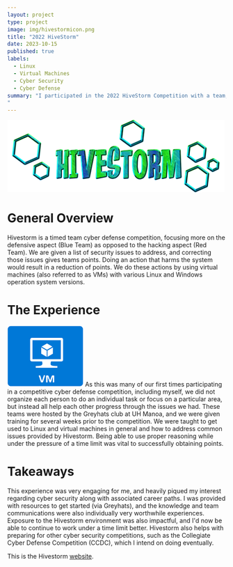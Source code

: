 ```yaml
---
layout: project
type: project
image: img/hivestormicon.png
title: "2022 HiveStorm"
date: 2023-10-15
published: true
labels:
  - Linux
  - Virtual Machines
  - Cyber Security
  - Cyber Defense
summary: "I participated in the 2022 HiveStorm Competition with a team, a competition awarding points based on capture-the-flag style objectives within various Linux and Windows operating system versions as well as security best practices.
"
---
```


<div class="text-center p-4">
  <img width="500px" src="../img/hivestormimg.png" class="img-thumbnail" >
</div>

<h1> General Overview </h1>
Hivestorm is a timed team cyber defense competition, focusing more on the defensive aspect (Blue Team) as opposed to the hacking aspect (Red Team). We are given a list of security issues to address, and correcting those issues gives teams points. Doing an action that harms the system would result in a reduction of points. We do these actions by using virtual machines (also referred to as VMs) with various Linux and Windows operation system versions. 


<h1> The Experience </h1>
<img width="175px" class="rounded float-start pe-4" src="../img/hivestormimg1.png">
As this was many of our first times participating in a competitive cyber defense competition, including myself, we did not organize each person to do an individual task or focus on a particular area, but instead all help each other progress through the issues we had. These teams were hosted by the Greyhats club at UH Manoa, and we were given training for several weeks prior to the competition. We were taught to get used to Linux and virtual machines in general and how to address common issues provided by Hivestorm. Being able to use proper reasoning while under the pressure of a time limit was vital to successfully obtaining points.

<h1> Takeaways </h1>

This experience was very engaging for me, and heavily piqued my interest regarding cyber security along with associated career paths. I was provided with resources to get started (via Greyhats), and the knowledge and team communications were also individually very worthwhile experiences. Exposure to the Hivestorm environment was also impactful, and I'd now be able to continue to work under a time limit better. Hivestorm also helps with preparing for other cyber security competitions, such as the Collegiate Cyber Defense Competition (CCDC), which I intend on doing eventually.

This is the Hivestorm [website](https://www.hivestorm.org/).
